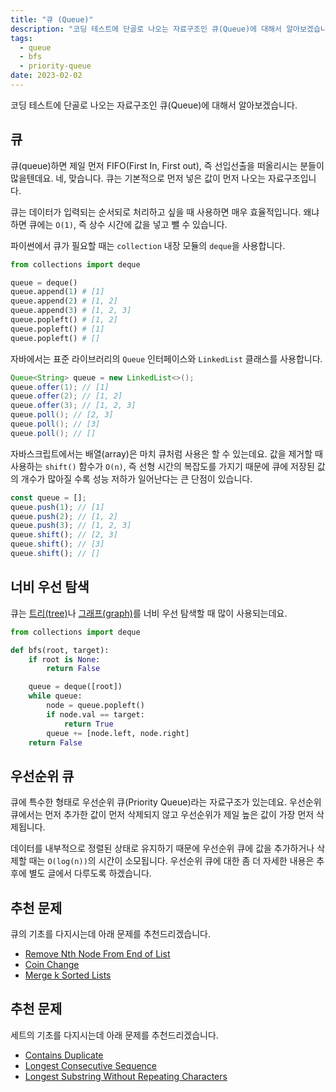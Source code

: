```yaml
---
title: "큐 (Queue)"
description: "코딩 테스트에 단골로 나오는 자료구조인 큐(Queue)에 대해서 알아보겠습니다."
tags:
  - queue
  - bfs
  - priority-queue
date: 2023-02-02
---
```


코딩 테스트에 단골로 나오는 자료구조인 큐(Queue)에 대해서 알아보겠습니다.

## 큐

큐(queue)하면 제일 먼저 FIFO(First In, First out), 즉 선입선출을 떠올리시는 분들이 많을텐데요.
네, 맞습니다. 큐는 기본적으로 먼저 넣은 값이 먼저 나오는 자료구조입니다.

큐는 데이터가 입력되는 순서되로 처리하고 싶을 때 사용하면 매우 효율적입니다.
왜냐하면 큐에는 `O(1)`, 즉 상수 시간에 값을 넣고 뺄 수 있습니다.

파이썬에서 큐가 필요할 때는 `collection` 내장 모듈의 `deque`을 사용합니다.

```py
from collections import deque

queue = deque()
queue.append(1) # [1]
queue.append(2) # [1, 2]
queue.append(3) # [1, 2, 3]
queue.popleft() # [1, 2]
queue.popleft() # [1]
queue.popleft() # []
```

자바에서는 표준 라이브러리의 `Queue` 인터페이스와 `LinkedList` 클래스를 사용합니다.

```java
Queue<String> queue = new LinkedList<>();
queue.offer(1); // [1]
queue.offer(2); // [1, 2]
queue.offer(3); // [1, 2, 3]
queue.poll(); // [2, 3]
queue.poll(); // [3]
queue.poll(); // []
```

자바스크립트에서는 배열(array)은 마치 큐처럼 사용은 할 수 있는데요.
값을 제거할 때 사용하는 `shift()` 함수가 `O(n)`, 즉 선형 시간의 복잡도를 가지기 때문에 큐에 저장된 값의 개수가 많아질 수록 성능 저하가 일어난다는 큰 단점이 있습니다.

```js
const queue = [];
queue.push(1); // [1]
queue.push(2); // [1, 2]
queue.push(3); // [1, 2, 3]
queue.shift(); // [2, 3]
queue.shift(); // [3]
queue.shift(); // []
```

## 너비 우선 탐색

큐는 [트리(tree)](/data-structures/binary-tree/)나 [그래프(graph)](/data-structures/graph/)를 너비 우선 탐색할 때 많이 사용되는데요.

```py
from collections import deque

def bfs(root, target):
    if root is None:
        return False

    queue = deque([root])
    while queue:
        node = queue.popleft()
        if node.val == target:
            return True
        queue += [node.left, node.right]
    return False
```

## 우선순위 큐

큐에 특수한 형태로 우선순위 큐(Priority Queue)라는 자료구조가 있는데요.
우선순위 큐에서는 먼저 추가한 값이 먼저 삭제되지 않고 우선순위가 제일 높은 값이 가장 먼저 삭제됩니다.

데이터를 내부적으로 정렬된 상태로 유지하기 때문에 우선순위 큐에 값을 추가하거나 삭제할 때는 `O(log(n))`의 시간이 소모됩니다.
우선순위 큐에 대한 좀 더 자세한 내용은 추후에 별도 글에서 다루도록 하겠습니다.

## 추천 문제

큐의 기초를 다지시는데 아래 문제를 추천드리겠습니다.

- [Remove Nth Node From End of List](/problems/remove-nth-node-from-end-of-list/)
- [Coin Change](/problems/coin-change/)
- [Merge k Sorted Lists](/problems/merge-k-sorted-lists/)

## 추천 문제

세트의 기초를 다지시는데 아래 문제를 추천드리겠습니다.

- [Contains Duplicate](/problems/contains-duplicate/)
- [Longest Consecutive Sequence](/problems/longest-consecutive-sequence/)
- [Longest Substring Without Repeating Characters](/problems/longest-substring-without-repeating-characters/)
